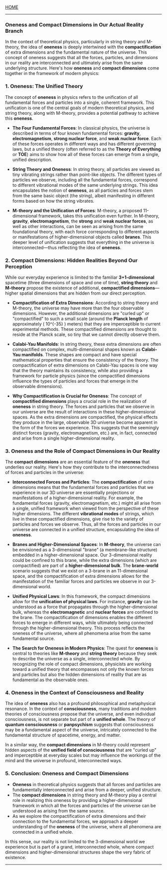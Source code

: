 [HOME](/README.md)    

---   

### Oneness and Compact Dimensions in Our Actual Reality Branch

In the context of theoretical physics, particularly in string theory and M-theory, the idea of **oneness** is deeply intertwined with the **compactification** of extra dimensions and the fundamental nature of the universe. This concept of oneness suggests that all the forces, particles, and dimensions in our reality are interconnected and ultimately arise from the same underlying structure. Here's how **oneness** and **compact dimensions** come together in the framework of modern physics:

### 1. **Oneness: The Unified Theory**

The concept of **oneness** in physics refers to the unification of all fundamental forces and particles into a single, coherent framework. This unification is one of the central goals of modern theoretical physics, and string theory, along with M-theory, provides a potential pathway to achieve this **oneness**.

- **The Four Fundamental Forces**: In classical physics, the universe is described in terms of four known fundamental forces: **gravity**, **electromagnetism**, **strong nuclear force**, and **weak nuclear force**. Each of these forces operates in different ways and has different governing laws, but a unified theory (often referred to as the **Theory of Everything** or **TOE**) aims to show how all of these forces can emerge from a single, unified description.

- **String Theory and Oneness**: In string theory, all particles are viewed as tiny vibrating strings rather than point-like objects. The different types of particles we observe, including all the fundamental forces, correspond to different vibrational modes of the same underlying strings. This idea encapsulates the notion of **oneness**, as all particles and forces stem from the same basic object (the string), albeit manifesting in different forms based on how the string vibrates.

- **M-theory and the Unification of Forces**: M-theory, a proposed 11-dimensional framework, takes this unification even further. In M-theory, **gravity**, **electromagnetism**, the **strong** and **weak nuclear forces**, as well as other interactions, can be seen as arising from the same foundational theory, with each force corresponding to different aspects or manifestations of higher-dimensional objects called **branes**. This deeper level of unification suggests that everything in the universe is interconnected—thus reflecting the idea of **oneness**.

### 2. **Compact Dimensions: Hidden Realities Beyond Our Perception**

While our everyday experience is limited to the familiar **3+1-dimensional** spacetime (three dimensions of space and one of time), **string theory** and **M-theory** propose the existence of additional, **compactified dimensions**—higher spatial dimensions that are hidden from our direct perception.

- **Compactification of Extra Dimensions**: According to string theory and M-theory, the universe may have more than the four observable dimensions. However, the additional dimensions are "curled up" or "compactified" to such a small scale (around the **Planck length** of approximately \( 10^{-35} \) meters) that they are imperceptible to current experimental methods. These compactified dimensions are thought to reside at the Planck scale, so tiny that we cannot directly observe them.

- **Calabi-Yau Manifolds**: In string theory, these extra dimensions are often compactified on complex, multi-dimensional shapes known as **Calabi-Yau manifolds**. These shapes are compact and have special mathematical properties that ensure the consistency of the theory. The compactification of extra dimensions on Calabi-Yau spaces is one way that the theory maintains its consistency, while also providing a framework for particle physics (since the compactified dimensions influence the types of particles and forces that emerge in the observable dimensions).

- **Why Compactification is Crucial for Oneness**: The concept of **compactified dimensions** plays a crucial role in the realization of **oneness** in string theory. The forces and particles that we observe in our universe are the result of interactions in these higher-dimensional spaces. As the extra dimensions are compactified, the physical effects they produce in the large, observable 3D universe become apparent in the form of the forces we experience. This suggests that the seemingly distinct forces (gravity, electromagnetism, etc.) are, in fact, connected and arise from a single higher-dimensional reality.

### 3. **Oneness and the Role of Compact Dimensions in Our Reality**

The **compact dimensions** are an essential feature of the **oneness** that underlies our reality. Here's how they contribute to the interconnectedness of forces and particles in the universe:

- **Interconnected Forces and Particles**: The **compactification** of extra dimensions means that the fundamental forces and particles that we experience in our 3D universe are essentially projections or manifestations of a higher-dimensional reality. For example, the fundamental forces (gravity, electromagnetism, etc.) might all arise from a single, unified framework when viewed from the perspective of these higher dimensions. The different **vibrational modes** of strings, which live in these compactified dimensions, give rise to the variety of particles and forces we observe. Thus, all the forces and particles in our universe are connected in a unified structure, encapsulating the idea of **oneness**.

- **Branes and Higher-Dimensional Spaces**: In **M-theory**, the universe can be envisioned as a 3-dimensional "brane" (a membrane-like structure) embedded in a higher-dimensional space. Our 3-dimensional reality could be confined to this brane, while the extra dimensions (which are compactified) are part of a **higher-dimensional bulk**. The **brane-world** scenario suggests that we exist on a 3-brane in an 11-dimensional space, and the compactification of extra dimensions allows for the manifestation of the familiar forces and particles we observe in our 3-dimensional world.

- **Unified Physical Laws**: In this framework, the compact dimensions allow for the **unification of physical laws**. For instance, **gravity** can be understood as a force that propagates through the higher-dimensional bulk, whereas the **electromagnetic** and **nuclear forces** are confined to the brane. The compactification of dimensions enables the different forces to emerge in different ways, while ultimately being connected through the higher-dimensional theory. This process reflects the oneness of the universe, where all phenomena arise from the same fundamental source.

- **The Search for Oneness in Modern Physics**: The quest for **oneness** is central to theories like **M-theory** and **string theory** because they seek to describe the universe as a single, interconnected whole. By recognizing the role of compact dimensions, physicists are working toward a unified theory that encompasses not only the known forces and particles but also the hidden dimensions of reality that are as fundamental as the observable ones.

### 4. **Oneness in the Context of Consciousness and Reality**

The idea of **oneness** also has a profound philosophical and metaphysical resonance. In the context of **consciousness**, many traditions and modern theories of consciousness propose that the universe, and even individual consciousness, is not separate but part of a **unified whole**. The theory of **quantum consciousness** or **panpsychism** suggests that consciousness may be a fundamental aspect of the universe, intricately connected to the fundamental structure of spacetime, energy, and matter.

In a similar way, the **compact dimensions** in M-theory could represent hidden aspects of the **unified field of consciousness** that are "curled up" and imperceptible at everyday scales but may influence the workings of the mind and the universe in profound, interconnected ways.

### 5. **Conclusion: Oneness and Compact Dimensions**

- **Oneness** in theoretical physics suggests that all forces and particles are fundamentally interconnected and arise from a deeper, unified structure. 
- The **compact dimensions** in string theory and M-theory play a central role in realizing this oneness by providing a higher-dimensional framework in which all the forces and particles of the universe can be understood as arising from the same source.
- As we explore the compactification of extra dimensions and their connection to the fundamental forces, we approach a deeper understanding of the **oneness** of the universe, where all phenomena are connected in a unified whole.

In this sense, our reality is not limited to the 3-dimensional world we experience but is part of a grand, interconnected whole, where compact dimensions and higher-dimensional structures shape the very fabric of existence.  


---   
